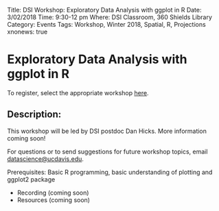 Title: DSI Workshop: Exploratory Data Analysis with ggplot in R
Date: 3/02/2018
Time: 9:30-12 pm
Where: DSI Classroom, 360 Shields Library
Category: Events
Tags: Workshop, Winter 2018, Spatial, R, Projections
xnonews: true

# Exploratory Data Analysis with ggplot in R

To register, select the appropriate workshop [here](https://forms.library.ucdavis.edu/classes/descriptions.php#class174).

## Description:

This workshop will be led by DSI postdoc Dan Hicks. More information coming soon!

 For questions or to send suggestions for future workshop topics, email datascience@ucdavis.edu.

Prerequisites: 
Basic R programming, basic understanding of plotting and ggplot2 package

* Recording (coming soon)
* Resources (coming soon)